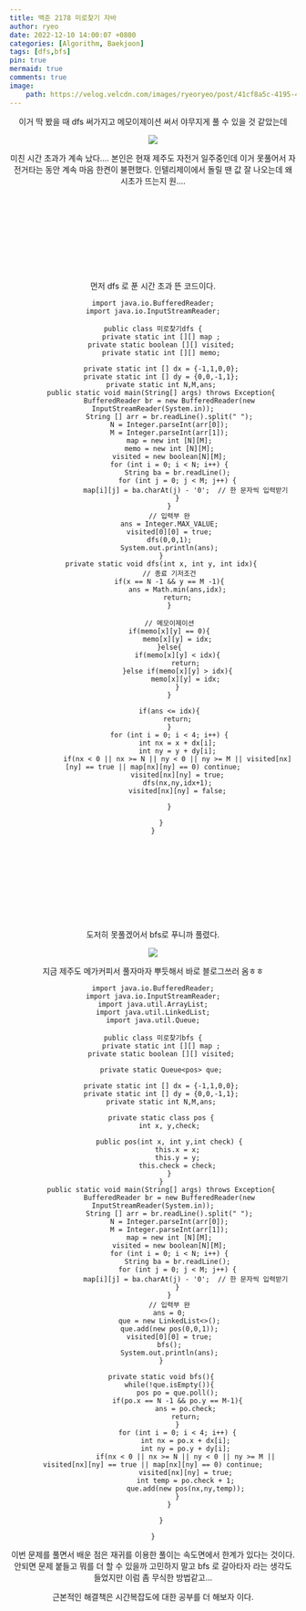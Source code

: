 ```yaml
---
title: 백준 2178 미로찾기 자바
author: ryeo
date: 2022-12-10 14:00:07 +0800
categories: [Algorithm, Baekjoon]
tags: [dfs,bfs]
pin: true
mermaid: true
comments: true
image:
    path: https://velog.velcdn.com/images/ryeoryeo/post/41cf8a5c-4195-47db-8972-de991a426346/image.png
---
```

<center>
이거 딱 봤을 때 dfs 써가지고 메모이제이션 써서 야무지게 풀 수 있을 것 같았는데 

![](https://velog.velcdn.com/images/ryeoryeo/post/14cd7403-0eb2-4c6c-a56c-8f5b304d1e10/image.png)

미친 시간 초과가 계속 났다.... 본인은 현재 제주도 자전거 일주중인데 이거 못풀어서 자전거타는 동안 계속 마음 한켠이 불편했다.
인텔리제이에서 돌릴 땐 값 잘 나오는데 왜 시초가 뜨는지 원....

<br>
<br>
<br>
<br>
<br>
<br>
<br>
<br>


먼저 dfs 로 푼 시간 초과 뜬 코드이다.

```
import java.io.BufferedReader;
import java.io.InputStreamReader;

public class 미로찾기dfs {
    private static int [][] map ;
    private static boolean [][] visited;
    private static int [][] memo;

    private static int [] dx = {-1,1,0,0};
    private static int [] dy = {0,0,-1,1};
    private static int N,M,ans;
    public static void main(String[] args) throws Exception{
        BufferedReader br = new BufferedReader(new InputStreamReader(System.in));
        String [] arr = br.readLine().split(" ");
        N = Integer.parseInt(arr[0]);
        M = Integer.parseInt(arr[1]);
        map = new int [N][M];
        memo = new int [N][M];
        visited = new boolean[N][M];
        for (int i = 0; i < N; i++) {
            String ba = br.readLine();
            for (int j = 0; j < M; j++) {
                map[i][j] = ba.charAt(j) - '0';  // 한 문자씩 입력받기
            }
        }
        // 입력부 완
        ans = Integer.MAX_VALUE;
        visited[0][0] = true;
        dfs(0,0,1);
        System.out.println(ans);
    }
    private static void dfs(int x, int y, int idx){
        // 종료 기저조건
        if(x == N -1 && y == M -1){
            ans = Math.min(ans,idx);
            return;
        }

        // 메모이제이션
        if(memo[x][y] == 0){
            memo[x][y] = idx;
        }else{
            if(memo[x][y] < idx){
                return;
            }else if(memo[x][y] > idx){
                memo[x][y] = idx;
            }
        }

        if(ans <= idx){
            return;
        }
        for (int i = 0; i < 4; i++) {
            int nx = x + dx[i];
            int ny = y + dy[i];
            if(nx < 0 || nx >= N || ny < 0 || ny >= M || visited[nx][ny] == true || map[nx][ny] == 0) continue;
            visited[nx][ny] = true;
            dfs(nx,ny,idx+1);
            visited[nx][ny] = false;

        }

    }
}
```

<br>
<br>
<br>
<br>
<br>
<br>
<br>
<br>


도저히 못풀겠어서 bfs로 푸니까 풀렸다.

![](https://velog.velcdn.com/images/ryeoryeo/post/570b15e4-360c-42d1-801f-2b2ce4d64e13/image.png)

지금 제주도 메가커피서 풀자마자 뿌듯해서 바로 블로그쓰러 옴ㅎㅎ

```
import java.io.BufferedReader;
import java.io.InputStreamReader;
import java.util.ArrayList;
import java.util.LinkedList;
import java.util.Queue;

public class 미로찾기bfs {
    private static int [][] map ;
    private static boolean [][] visited;

    private static Queue<pos> que;

    private static int [] dx = {-1,1,0,0};
    private static int [] dy = {0,0,-1,1};
    private static int N,M,ans;

    private static class pos {
        int x, y,check;

        public pos(int x, int y,int check) {
            this.x = x;
            this.y = y;
            this.check = check;
        }
    }
    public static void main(String[] args) throws Exception{
        BufferedReader br = new BufferedReader(new InputStreamReader(System.in));
        String [] arr = br.readLine().split(" ");
        N = Integer.parseInt(arr[0]);
        M = Integer.parseInt(arr[1]);
        map = new int [N][M];
        visited = new boolean[N][M];
        for (int i = 0; i < N; i++) {
            String ba = br.readLine();
            for (int j = 0; j < M; j++) {
                map[i][j] = ba.charAt(j) - '0';  // 한 문자씩 입력받기
            }
        }
        // 입력부 완
        ans = 0;
        que = new LinkedList<>();
        que.add(new pos(0,0,1));
        visited[0][0] = true;
        bfs();
        System.out.println(ans);
    }

    private static void bfs(){
        while(!que.isEmpty()){
            pos po = que.poll();
            if(po.x == N -1 && po.y == M-1){
                ans = po.check;
                return;
            }
            for (int i = 0; i < 4; i++) {
                int nx = po.x + dx[i];
                int ny = po.y + dy[i];
                if(nx < 0 || nx >= N || ny < 0 || ny >= M || visited[nx][ny] == true || map[nx][ny] == 0) continue;
                visited[nx][ny] = true;
                int temp = po.check + 1;
                que.add(new pos(nx,ny,temp));
            }
        }

    }

}
```

이번 문제를 풀면서 배운 점은 재귀를 이용한 풀이는 속도면에서 한계가 있다는 것이다. 안되면 문제 붙들고 뭐를 더 할 수 있을까 고민하지 말고 bfs 로 갈아타자 라는 생각도 들었지만 이럼 좀 무식한 방법같고...

근본적인 해결책은 시간복잡도에 대한 공부를 더 해보자 이다.